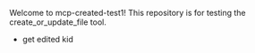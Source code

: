 Welcome to mcp-created-test1! This repository is for testing the create_or_update_file tool.
- get edited kid